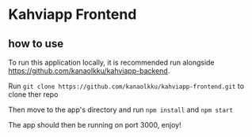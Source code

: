 # Kahviapp Frontend

## how to use

To run this application locally, it is recommended run alongside https://github.com/kanaolkku/kahviapp-backend. 

Run `git clone https://github.com/kanaolkku/kahviapp-frontend.git` to clone ther repo

Then move to the app's directory and run `npm install` and `npm start`

The app should then be running on port 3000, enjoy!
